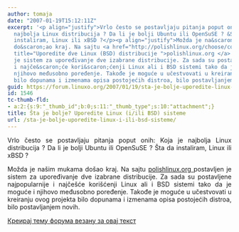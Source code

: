```yaml
---
author: tomaja
date: "2007-01-19T15:12:11Z"
excerpt: '<p align="justify">Vrlo često se postavljaju pitanja poput onih: Koja je
  najbolja Linux distribucija ? Da li je bolji Ubuntu ili OpenSuSE ? &Scaron;ta da
  instaliram, Linux ili xBSD ?</p><p align="justify">Možda je na&scaron;im mukama
  do&scaron;ao kraj. Na sajtu <a href="http://polishlinux.org/choose/comparison/"
  title="Uporedite dve Linux (BSD) distribucije ">polishlinux.org </a> postavljen
  je sistem za upoređivanje dve izabrane distribucije. Za sada su postavljene najpopularnije
  i najče&scaron;će kori&scaron;ćenji Linux ali i BSD sistemi tako da je moguće i
  njihovo međusobno poređenje. Takođe je moguće u učestvovati u kreiranju ovog projekta
  bilo dopunama i izmenama opisa postojećih distroa, bilo postavljanjem novih. </p>'
guid: https://forum.linuxo.org/2007/01/19/sta-je-bolje-uporedite-linux-i-ili-bsd-sisteme/
id: 1546
tc-thumb-fld:
- a:2:{s:9:"_thumb_id";b:0;s:11:"_thumb_type";s:10:"attachment";}
title: Šta je bolje? Uporedite Linux (i/ili BSD) sisteme
url: /sta-je-bolje-uporedite-linux-i-ili-bsd-sisteme/
---
```

<p align="justify">
  Vrlo često se postavljaju pitanja poput onih: Koja je najbolja Linux distribucija ? Da li je bolji Ubuntu ili OpenSuSE ? &Scaron;ta da instaliram, Linux ili xBSD ?
</p>

<p align="justify">
  Možda je na&scaron;im mukama do&scaron;ao kraj. Na sajtu <a href="http://polishlinux.org/choose/comparison/" title="Uporedite dve Linux (BSD) distribucije ">polishlinux.org </a> postavljen je sistem za upoređivanje dve izabrane distribucije. Za sada su postavljene najpopularnije i najče&scaron;će kori&scaron;ćenji Linux ali i BSD sistemi tako da je moguće i njihovo međusobno poređenje. Takođe je moguće u učestvovati u kreiranju ovog projekta bilo dopunama i izmenama opisa postojećih distroa, bilo postavljanjem novih.
</p>

<!--break-->

[Креирај тему форума везану за овај текст](https://linuxo.org/nova-tema-na-forumu/?se_pid=1546)